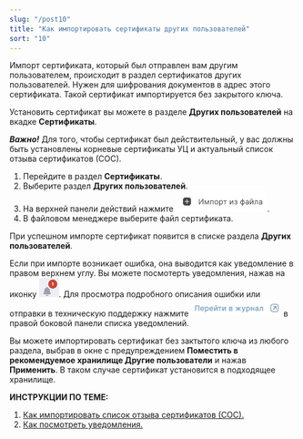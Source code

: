 ```yaml
---
slug: "/post10"
title: "Как импортировать сертификаты других пользователей"
sort: "10"
---
```


Импорт сертификата, который был отправлен вам другим пользователем, происходит в раздел сертификатов других пользователей. Нужен для шифрования документов в адрес этого сертификата. Такой сертификат импортируется без закрытого ключа.

Установить сертификат вы можете в разделе **Других пользователей** на вкадке **Сертификаты**. 

***Важно!*** Для того, чтобы сертификат был действительный, у вас должны быть установлены корневые сертификаты УЦ и актуальный список отзыва сертификатов (СОС).

1. Перейдите в раздел **Сертификаты**.
2. Выберите раздел **Других пользователей**.
3. На верхней панели действий нажмите ![import-from-file.jpg](./images/import-from-file.jpg "Импорт из файла").
4. В файловом менеджере выберите файл сертификата.

При успешном импорте сертификат появится в списке раздела **Других пользователей**.

Если при импорте возникает ошибка, она выводится как уведомление в правом верхнем углу. Вы можете посмотерть уведомления, нажав на иконку ![notifications-button.jpg](./images/notifications-button.jpg "События"). Для просмотра подробного описания ошибки или отправки в техническую поддержку нажмите ![to-log-button.jpg](./images/to-log-button.jpg "Перейти в журнал") в правой боковой панели списка уведомлений.

Вы можете импортировать сертификат без зактытого ключа из любого раздела, выбрав в  окне с предупреждением **Поместить в рекомендуемое хранилище Другие пользователи** и нажав **Применить**. В таком случае сертификат установится в подходящее хранилище.

**ИНСТРУКЦИИ ПО ТЕМЕ:**  
1. [Как импортировать список отзыва сертификатов (СОС).](https://docs.cryptoarm.ru/05-v3.0-Beta/005-certs/import-crl)  
2. [Как посмотреть уведомления.](https://docs.cryptoarm.ru/05-v3.0-Beta/007-cryptoarm/notifications)  
